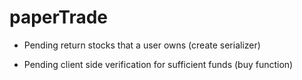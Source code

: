 # paperTrade

- Pending return stocks that a user owns (create serializer)

- Pending client side verification for sufficient funds (buy function) 